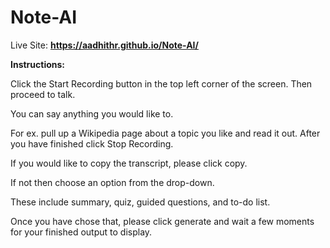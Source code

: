 # Note-AI

Live Site: **https://aadhithr.github.io/Note-AI/**

**Instructions:**

Click the Start Recording button in the top left corner of the screen. Then proceed to talk. 

You can say anything you would like to.

For ex. pull up a Wikipedia page about a topic you like and read it out. After you have finished click Stop Recording.

If you would like to copy the transcript, please click copy. 

If not then choose an option from the drop-down. 

These include summary, quiz,
guided questions, and to-do list.

Once you have chose that, please click generate and wait a few moments for your finished output to display.
